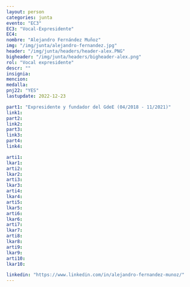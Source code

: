 ```yaml
---
layout: person
categories: junta
evento: "EC3"
EC3: "Vocal-Expresidente"
EC4: 
nombre: "Alejandro Fernández Muñoz"
img: "/img/junta/alejandro-fernandez.jpg"
header: "/img/junta/headers/header-alex.PNG"
bigheader: "/img/junta/headers/bigheader-alex.png"
rol: "Vocal expresidente"
descr: ""
insignia:
mencion:
medalla:
pnj22: "YES"
lastupdate: 2022-12-23

part1: "Expresidente y fundador del GdeE (04/2018 - 11/2021)"
link1:
part2:
link2:
part3:
link3:
part4:
link4:

arti1:
lkar1:
arti2:
lkar2:
arti3:
lkar3:
arti4:
lkar4:
arti5:
lkar5:
arti6:
lkar6:
arti7:
lkar7:
arti8:
lkar8:
arti9:
lkar9:
arti10:
lkar10:

linkedin: "https://www.linkedin.com/in/alejandro-fernandez-munoz/"
---
```

